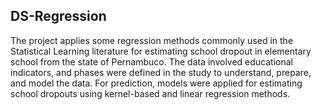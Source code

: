 ## DS-Regression

The project applies some regression methods commonly used in the Statistical Learning literature for estimating school dropout in elementary school from the state of Pernambuco. The data involved educational indicators, and phases were defined in the study to understand, prepare, and model the data. For prediction, models were applied for estimating school dropouts using kernel-based and linear regression methods. 
